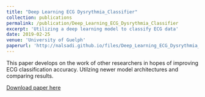 ```yaml
---
title: "Deep Learning ECG Dysrythmia_Classifier"
collection: publications
permalink: /publication/Deep_Learning_ECG_Dysrythmia_Classifier
excerpt: 'Utilizing a deep learning model to classify ECG data'
date: 2019-02-25
venue: 'University of Guelph'
paperurl: 'http://nalsadi.github.io/files/Deep_Learning_ECG_Dysrythmia_Classifier_Final_Report.pdf'
---
```

This paper develops on the work of other researchers in hopes of improving ECG classification accuracy. Utilzing newer model architectures and comparing results.

[Download paper here](http://nalsadi.github.io/files/Deep_Learning_ECG_Dysrythmia_Classifier.pdf)

